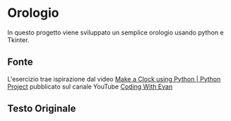 # Orologio

In questo progetto viene sviluppato un semplice orologio usando python e Tkinter.

## Fonte

L'esercizio trae ispirazione dal video [Make a Clock using Python | Python Project](https://www.youtube.com/watch?v=at7rpdT8FeI) pubblicato sul canale YouTube 
[Coding With Evan](https://www.youtube.com/c/CodingWithEvan)

## Testo Originale 
